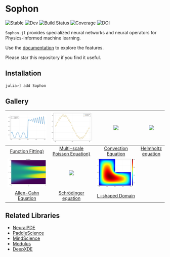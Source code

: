 # Sophon

[![Stable](https://img.shields.io/badge/docs-stable-blue.svg)](https://yichengdwu.github.io/Sophon.jl/stable/)
[![Dev](https://img.shields.io/badge/docs-dev-blue.svg)](https://yichengdwu.github.io/Sophon.jl/dev/)
[![Build Status](https://github.com/YichengDWu/Sophon.jl/actions/workflows/CI.yml/badge.svg?branch=main)](https://github.com/YichengDWu/Sophon.jl/actions/workflows/CI.yml?query=branch%3Amain)
[![Coverage](https://codecov.io/gh/YichengDWu/Sophon.jl/branch/main/graph/badge.svg)](https://codecov.io/gh/YichengDWu/Sophon.jl)
[![DOI](https://zenodo.org/badge/521846679.svg)](https://zenodo.org/badge/latestdoi/521846679)

`Sophon.jl` provides specialized neural networks and neural operators for Physics-informed machine learning. 

Use the [documentation](https://yichengdwu.github.io/Sophon.jl/dev/) to explore the features.

Please star this repository if you find it useful.

## Installation

```julia
julia>] add Sophon
```
## Gallery
| ![](assets/functionfitting.svg)     | ![](assets/poisson.png)                 | ![](assets/examples/DecayingTurbulence2D.png)                | ![](assets/examples/TaylorGreenVortex2D.png)                |
|:---------------------------------------:|:-------------------------------------------------------------:|:------------------------------------------------------------:|:-----------------------------------------------------------:|
| [Function Fitting)](https://yichengdwu.github.io/Sophon.jl/dev/tutorials/discontinuous/) | [Multi-scale Poisson Equation)](https://yichengdwu.github.io/Sophon.jl/dev/tutorials/poisson/) | [Convection Equation](examples/DecayingTurbulence2D.jl) | [Helmholtz equation](examples/TaylorGreenVortex2D.jl) |
| ![](assets/allen.png)     | ![](assets/Schrödinger.png)                 | ![](assets/Lshape.png)                |              |
| [Allen-Cahn Equation](https://yichengdwu.github.io/Sophon.jl/dev/tutorials/allen_cahn/) | [Schrödinger equation](https://yichengdwu.github.io/Sophon.jl/dev/tutorials/Schr%C3%B6dingerEquation/) | [L-shaped Domain](https://yichengdwu.github.io/Sophon.jl/dev/tutorials/L_shape/) |  |
## Related Libraries

- [NeuralPDE](https://github.com/SciML/NeuralPDE.jl)
- [PaddleScience](https://github.com/PaddlePaddle/PaddleScience)
- [MindScience](https://gitee.com/mindspore/mindscience)
- [Modulus](https://docs.nvidia.com/deeplearning/modulus/index.html#)
- [DeepXDE](https://deepxde.readthedocs.io/en/latest/index.html#)
